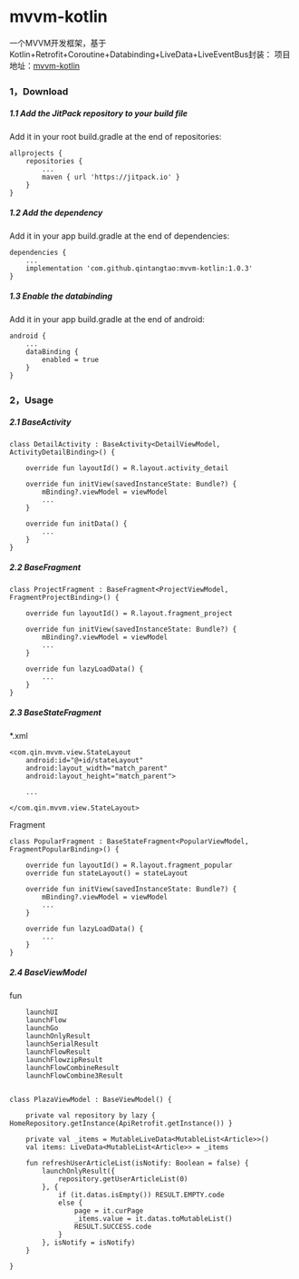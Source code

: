 # mvvm-kotlin
一个MVVM开发框架，基于Kotlin+Retrofit+Coroutine+Databinding+LiveData+LiveEventBus封装：
项目地址：[mvvm-kotlin](https://github.com/qintangtao/mvvm-kotlin)

### 1，Download
##### 1.1 Add the JitPack repository to your build file
Add it in your root build.gradle at the end of repositories:
```
allprojects {
	repositories {
		...
		maven { url 'https://jitpack.io' }
	}
}
```

##### 1.2 Add the dependency
Add it in your app build.gradle at the end of dependencies:
```
dependencies {
	...
	implementation 'com.github.qintangtao:mvvm-kotlin:1.0.3'
}
```

##### 1.3 Enable the databinding
Add it in your app build.gradle at the end of android:
```
android {
	...
	dataBinding {
        enabled = true
    }
}
```

### 2，Usage
##### 2.1 BaseActivity
```
class DetailActivity : BaseActivity<DetailViewModel, ActivityDetailBinding>() {
	
	override fun layoutId() = R.layout.activity_detail
	
	override fun initView(savedInstanceState: Bundle?) {
		mBinding?.viewModel = viewModel
		...
	}
	
	override fun initData() {
		...
	}
}
```

##### 2.2 BaseFragment
```
class ProjectFragment : BaseFragment<ProjectViewModel, FragmentProjectBinding>() {
	
	override fun layoutId() = R.layout.fragment_project
	
	override fun initView(savedInstanceState: Bundle?) {
		mBinding?.viewModel = viewModel
		...
	}
	
	override fun lazyLoadData() {
		...
	}
}
```

##### 2.3 BaseStateFragment
*.xml
```
<com.qin.mvvm.view.StateLayout
	android:id="@+id/stateLayout"
	android:layout_width="match_parent"
	android:layout_height="match_parent">
	
	...
	
</com.qin.mvvm.view.StateLayout>
```

Fragment
```
class PopularFragment : BaseStateFragment<PopularViewModel, FragmentPopularBinding>() {
	
	override fun layoutId() = R.layout.fragment_popular
	override fun stateLayout() = stateLayout
	
	override fun initView(savedInstanceState: Bundle?) {
		mBinding?.viewModel = viewModel
		...
	}
	
	override fun lazyLoadData() {
		...
	}
}
```

##### 2.4 BaseViewModel
fun
```
	launchUI
	launchFlow
	launchGo
	launchOnlyResult
	launchSerialResult
	launchFlowResult
	launchFlowzipResult
	launchFlowCombineResult
	launchFlowCombine3Result
	
```

```
class PlazaViewModel : BaseViewModel() {
	
	private val repository by lazy { HomeRepository.getInstance(ApiRetrofit.getInstance()) }
	 
	private val _items = MutableLiveData<MutableList<Article>>()
	val items: LiveData<MutableList<Article>> = _items
	
	fun refreshUserArticleList(isNotify: Boolean = false) {
        launchOnlyResult({
            repository.getUserArticleList(0)
        }, {
            if (it.datas.isEmpty()) RESULT.EMPTY.code
            else {
                page = it.curPage
                _items.value = it.datas.toMutableList()
                RESULT.SUCCESS.code
            }
        }, isNotify = isNotify)
    }
	
}
```


